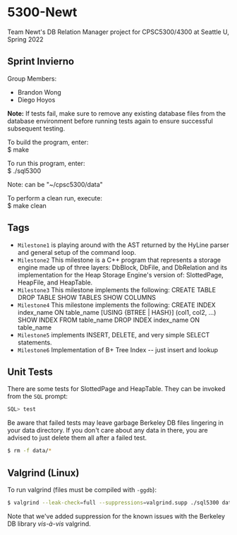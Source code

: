 # 5300-Newt
Team Newt's DB Relation Manager project for CPSC5300/4300 at Seattle U, Spring 2022  
## Sprint Invierno
Group Members:  
* Brandon Wong
* Diego Hoyos  

**Note:** If tests fail, make sure to remove any existing database files from the database environment before running tests again to ensure successful subsequent testing.

To build the program, enter:
<br />
$ make

To run this program, enter: 
<br />
$ ./sql5300 <repository>

Note: <repository> can be "~/cpsc5300/data"

To perform a clean run, execute: 
<br />
$ make clean
<br />

## Tags
- <code>Milestone1</code> is playing around with the AST returned by the HyLine parser and general setup of the command loop.
- <code>Milestone2</code> This milestone is a C++ program that represents a storage engine made up of three layers: DbBlock, DbFile, and DbRelation and its implementation for the Heap Storage Engine's version of: SlottedPage, HeapFile, and HeapTable.
- <code>Milestone3</code> This milestone implements the following:
    CREATE TABLE
    DROP TABLE
    SHOW TABLES
    SHOW COLUMNS
- <code>Milestone4</code> This milestone implements the following:
    CREATE INDEX index_name ON table_name [USING {BTREE | HASH}] (col1, col2, ...)
    SHOW INDEX FROM table_name
    DROP INDEX index_name ON table_name
- <code>Milestone5</code> implements INSERT, DELETE, and very simple SELECT statements.
- <code>Milestone6</code> Implementation of B+ Tree Index -- just insert and lookup  

## Unit Tests
There are some tests for SlottedPage and HeapTable. They can be invoked from the <code>SQL</code> prompt:
```sql
SQL> test
```
Be aware that failed tests may leave garbage Berkeley DB files lingering in your data directory. If you don't care about any data in there, you are advised to just delete them all after a failed test.
```sh
$ rm -f data/*
```

## Valgrind (Linux)
To run valgrind (files must be compiled with <code>-ggdb</code>):
```sh
$ valgrind --leak-check=full --suppressions=valgrind.supp ./sql5300 data
```
Note that we've added suppression for the known issues with the Berkeley DB library <em>vis-à-vis</em> valgrind.
